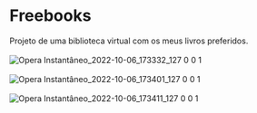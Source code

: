# Freebooks
Projeto de uma biblioteca virtual com os meus livros preferidos.
<br/><br/>
![Opera Instantâneo_2022-10-06_173332_127 0 0 1](https://user-images.githubusercontent.com/104230562/194413270-84e9b7c9-c5fb-4f09-80fd-d684170a3572.png)
<br/><br/>
![Opera Instantâneo_2022-10-06_173401_127 0 0 1](https://user-images.githubusercontent.com/104230562/194413310-b7a7b8d3-dcdf-4dfc-8858-efca1555f693.png)
<br/><br/>
![Opera Instantâneo_2022-10-06_173411_127 0 0 1](https://user-images.githubusercontent.com/104230562/194413326-5d7bd5d9-9440-489a-8902-37f02cc10d9c.png)
